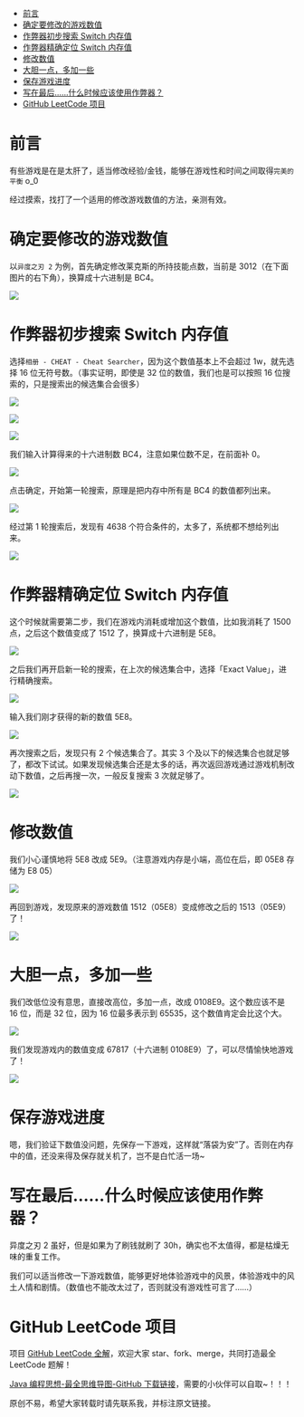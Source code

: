 - [前言](#前言)
- [确定要修改的游戏数值](#确定要修改的游戏数值)
- [作弊器初步搜索 Switch 内存值](#作弊器初步搜索-switch-内存值)
- [作弊器精确定位 Switch 内存值](#作弊器精确定位-switch-内存值)
- [修改数值](#修改数值)
- [大胆一点，多加一些](#大胆一点多加一些)
- [保存游戏进度](#保存游戏进度)
- [写在最后……什么时候应该使用作弊器？](#写在最后什么时候应该使用作弊器)
- [GitHub LeetCode 项目](#github-leetcode-项目)

# 前言

有些游戏是在是太肝了，适当修改经验/金钱，能够在游戏性和时间之间取得`完美的平衡` o_0

经过摸索，找打了一个适用的修改游戏数值的方法，亲测有效。

# 确定要修改的游戏数值

以`异度之刃 2` 为例，首先确定修改莱克斯的所持技能点数，当前是 3012（在下面图片的右下角），换算成十六进制是 BC4。

![](https://i.loli.net/2021/08/09/E6MFg2YuXkoRJps.png?x-oss-process=style/yano)

# 作弊器初步搜索 Switch 内存值

选择`相册 - CHEAT - Cheat Searcher`，因为这个数值基本上不会超过 1w，就先选择 16 位无符号数。（事实证明，即使是 32 位的数值，我们也是可以按照 16 位搜索的，只是搜索出的候选集合会很多）

![](https://i.loli.net/2021/08/09/uF5YaML42np73VH.jpg?x-oss-process=style/yano)

![](https://i.loli.net/2021/08/09/hBXvgjpxHM1wCe3.jpg?x-oss-process=style/yano)

![](https://i.loli.net/2021/08/09/3zf17pCvGHiOMPK.jpg?x-oss-process=style/yano)

我们输入计算得来的十六进制数 BC4，注意如果位数不足，在前面补 0。

![](https://i.loli.net/2021/08/09/yngIKZJusq2EYeG.jpg?x-oss-process=style/yano)

点击确定，开始第一轮搜索，原理是把内存中所有是 BC4 的数值都列出来。

![](https://i.loli.net/2021/08/09/YCGW53cUinXs4Vo.jpg?x-oss-process=style/yano)

经过第 1 轮搜索后，发现有 4638 个符合条件的，太多了，系统都不想给列出来。

![](https://i.loli.net/2021/08/09/NvlsEejU2ZKOQSV.jpg?x-oss-process=style/yano)

# 作弊器精确定位 Switch 内存值

这个时候就需要第二步，我们在游戏内消耗或增加这个数值，比如我消耗了 1500 点，之后这个数值变成了 1512 了，换算成十六进制是 5E8。

![](https://i.loli.net/2021/08/09/igzryAPuOGanm8L.png?x-oss-process=style/yano)

之后我们再开启新一轮的搜索，在上次的候选集合中，选择「Exact Value」，进行精确搜索。

![](https://i.loli.net/2021/08/09/afBQ6xMr793GA8X.jpg?x-oss-process=style/yano)

输入我们刚才获得的新的数值 5E8。

![](https://i.loli.net/2021/08/09/CuzArg2RkvtXaqM.jpg?x-oss-process=style/yano)

再次搜索之后，发现只有 2 个候选集合了。其实 3 个及以下的候选集合也就足够了，都改下试试。如果发现候选集合还是太多的话，再次返回游戏通过游戏机制改动下数值，之后再搜一次，一般反复搜索 3 次就足够了。

![](https://i.loli.net/2021/08/09/ArcBibG3poSz1Ym.jpg?x-oss-process=style/yano)

# 修改数值

我们小心谨慎地将 5E8 改成 5E9。（注意游戏内存是小端，高位在后，即 05E8 存储为 E8 05）

![](https://i.loli.net/2021/08/09/M2VykoUFqBdEu8x.jpg?x-oss-process=style/yano)

再回到游戏，发现原来的游戏数值 1512（05E8）变成修改之后的 1513（05E9）了！

![](https://i.loli.net/2021/08/09/xLzIjmMbnhwRqTc.jpg?x-oss-process=style/yano)

# 大胆一点，多加一些

我们改低位没有意思，直接改高位，多加一点，改成 0108E9。这个数应该不是 16 位，而是 32 位，因为 16 位最多表示到 65535，这个数值肯定会比这个大。

![](https://i.loli.net/2021/08/09/HrjiUtsQ8hBDTa7.png?x-oss-process=style/yano)

我们发现游戏内的数值变成 67817（十六进制 0108E9）了，可以尽情愉快地游戏了！

![](https://i.loli.net/2021/08/09/FTAgWIS3ZqnUz46.jpg?x-oss-process=style/yano)

# 保存游戏进度

嗯，我们验证下数值没问题，先保存一下游戏，这样就“落袋为安”了。否则在内存中的值，还没来得及保存就关机了，岂不是白忙活一场~

# 写在最后……什么时候应该使用作弊器？

异度之刃 2 虽好，但是如果为了刷钱就刷了 30h，确实也不太值得，都是枯燥无味的重复工作。

我们可以适当修改一下游戏数值，能够更好地体验游戏中的风景，体验游戏中的风土人情和剧情。（数值也不能改太过了，否则就没有游戏性可言了……）

# GitHub LeetCode 项目

项目 [GitHub LeetCode 全解](https://github.com/LjyYano/LeetCode)，欢迎大家 star、fork、merge，共同打造最全 LeetCode 题解！

[Java 编程思想-最全思维导图-GitHub 下载链接](https://github.com/LjyYano/Thinking_in_Java_MindMapping)，需要的小伙伴可以自取~！！！

原创不易，希望大家转载时请先联系我，并标注原文链接。